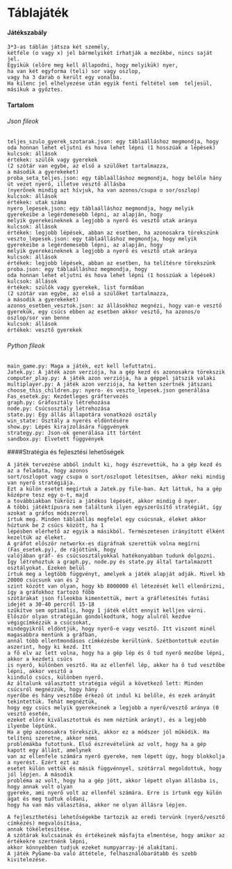 # Táblajáték
#### Játékszabály
    3*3-as táblán játsza két személy, 
    kétféle (o vagy x) jel bármelyikét írhatják a mezőkbe, nincs saját jel.
    Egyikük (előre meg kell állapodni, hogy melyikük) nyer,
    ha van két egyforma (teli) sor vagy oszlop,
    vagy ha 3 darab o került egy vonalba. 
    Ha kilenc jel elhelyezése után egyik fenti feltétel sem  teljesül,
    másikuk a győztes.

#### Tartalom
###### Json fileok
    teljes_szulo_gyerek_szotarak.json: egy táblaálláshoz megmondja, hogy 
    oda honnan lehet eljutni és hova lehet lépni (1 hosszúak a lépések)
    kulcsok: állások
    értékek: szülők vagy gyerekek
    (2 szótár van egybe, az első a szülőket tartalmazza,
    a második a gyerekeket)
    proba_seta_teljes.json: egy táblaálláshoz megmondja, hogy belőle hány
    út vezet nyerő, illetve vesztő állásba 
    (nyerőnek mindig azt hívjuk, ha van azonos/csupa o sor/oszlop)
    kulcsok: állások
    értékek: utak száma
    nyero_lepesek.json: egy táblaálláshoz megmondja, hogy melyik 
    gyerekeibe a legérdemesebb lépni, az alapján, hogy 
    melyik gyerekeineknek a legjobb a nyerő és vesztő utak aránya
    kulcsok: állások
    értékek: legjobb lépések, abban az esetben, ha azonosakra törekszünk
    veszto_lepesek.json: egy táblaálláshoz megmondja, hogy melyik 
    gyerekeibe a legérdemesebb lépni, az alapján, hogy 
    melyik gyerekeineknek a legjobb a nyerő és vesztő utak aránya
    kulcsok: állások
    értékek: legjobb lépések, abban az esetben, ha telítésre törekszünk
    proba.json: egy táblaálláshoz megmondja, hogy 
    oda honnan lehet eljutni és hova lehet lépni (1 hosszúak a lépések)
    kulcsok: állások
    értékek: szülők vagy gyerekek, list formában
    (2 szótár van egybe, az első a szülőket tartalmazza,
    a második a gyerekeket)
    azonos_esetben_vesztok.json: az állásokhoz megnézi, hogy van-e vesztő
    gyerekük, egy csúcs ebben az esetben akkor vesztő, ha azonos/o 
    oszlop/sor van benne
    kulcsok: állások
    értékek: vesztő gyerekek
###### Python fileok
    main_game.py: Maga a játék, ezt kell lefuttatni.
    Jatek.py: A játék azon verziója, ha a gép kezd és azonosakra törekszik
    computer_play.py: A játék azon verziója, ha a géppel játszik valaki
    multiplayer.py: A játék azon verziója, ha ketten szertnék játszani
    choose_this_children.py: nyero- és veszto_lepesek.json generálása
    Fas_esetek.py: Kezdetleges gráftervezés
    graph.py: Gráfosztály létrehozása
    node.py: Csúcsosztály létrehozása
    state.py: Egy állás állapotára vonatkozó osztály
    win_state: Osztály a nyerés eldöntésére
    show.py: Lépés kirajzolására függvények
    strategy.py: Json-ok generálása itt történt
    sandbox.py: Elvetett függvények


####Stratégia és fejlesztési lehetőségek

    A játék tervezése abból indult ki, hogy észrevettük, ha a gép kezd és az a feladata, hogy azonos
    sort/oszlopot vagy csupa o sort/oszlopot létesítsen, akkor neki mindig van nyerő stratégiája.
    Ezt a külön esetet megírtuk a Jatek.py file-ban. Azt láttuk, ha a gép középre tesz egy o-t, majd 
    a továbbiakban tükrözi a játékos lépését, akkor mindig ő nyer.
    A többi játéktípusra nem találtunk ilyen egyszerűsítő stratégiát, így azokat a gráfos módszerrel
    írtuk meg. Minden táblaállás megfelel egy csúcsnak, éleket akkor húztunk be 2 csúcs között, ha 1
    lépésben elérhető az egyik a másikból. Természetesen irányított élként kezeltük az éleket. 
    A gráfot először networkx-es digráfnak szerettük volna megírni (Fas_esetek.py), de rájöttünk, hogy
    valójában gráf- és csúcsosztályokkal hatékonyabban tudunk dolgozni.
    Így létrehoztuk a graph.py, node.py és state.py által tartalmazott osztályokat. Ezeken belül
    írtuk meg a legtöbb függvényt, amelyek a játék alapját adják. Mivel kb 20000 csúcsunk van és 2 
    szint között van olyan, hogy kb 8000000 él létezését kell ellenőrizni, így a gráfokhoz tartozó főbb 
    szótárakat json fileokba kimentettük, mert a gráflétesítés futási idejét a 30-40 percről 15-18
    szűkítve sem optimális, hogy 1 játék előtt ennyit kelljen várni.
    Először olyan stratégián gondolkodtunk, hogy alulról kezdve végigcímkézzük a csúcsokat,
    mindegyikről eldöntjük, hogy nyerő-e vagy vesztő. Itt viszont minél magasabbra mentünk a gráfban,
    annál több ellentmondásos címkézésbe kerültünk. Szétbontottuk ezután aszerint, hogy ki kezd. Itt 
    a fő elv az lett volna, hogy ha a gép lép és ő tud nyerő mezőbe lépni, akkor a kezdeti csúcs 
    is nyerő, különben vesztő. Ha az ellenfél lép, akkor ha ő tud vesztőbe lépni, akkor vesztő a 
    kiinduló csúcs, különben nyerő.
    Az általunk választott stratégia végül a következő lett: Minden csúcsról megnézzük, hogy hány
    nyerőbe és hány vesztőbe érkező út indul ki belőle, és ezek arányát tekintettük. Tehát megnéztük,
    hogy egy csúcs melyik gyerekeinek a legjobb a nyerő/vesztő aránya (0 vesztő esetén,
    ezeket előre kiválasztottuk és nem néztünk arányt), és a legjobb ilyenbe léptünk.
    Ha a gép azonosakra törekszik, akkor ez a módszer jól működik. Ha telíteni szeretne, akkor némi
    problémákba futottunk. Első észrevételünk az volt, hogy ha a gép kapott egy állást, amelynek
    van az ellenfele számára nyerő gyereke, nem lépett úgy, hogy blokkolja a nyerést. Ezért ezt az
    esetet külön vettük és másik függvénnyel, szótárral megoldottuk, hogy jól lépjen. A második 
    probléma az volt, hogy ha a gép jött, akkor lépett olyan állásba is, hogy annak volt olyan 
    gyereke, ami nyerő volt az ellenfél számára. Erre is írtunk egy külön ágat és meg tudtuk oldani,
    hogy ha van más választása, akkor ne olyan állásra lépjen.
    
    A fejleszthetési lehetőségekbe tartozik az eredi tervünk (nyerő/vesztő címkézés) megvalósítása, 
    annak tökéletesítése.
    A szótárak kulcsainak és értékeinek másfajta elmentése, hogy amikor az értékekre szertnénk lépni,
    akkor könnyebben tudjuk ezeket numpyarray-jé alakítani.
    A játék PyGame-ba való áttétele, felhasználóbarátabb és szebb kivitelezése.
    